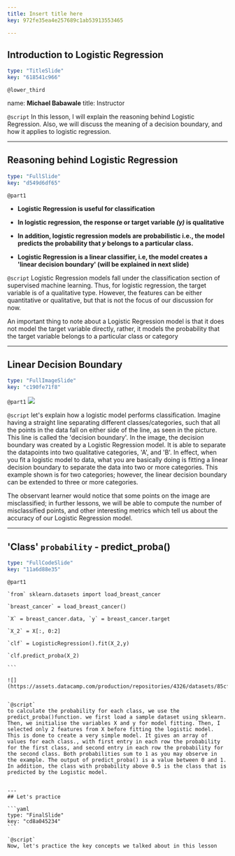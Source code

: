 ```yaml
---
title: Insert title here
key: 972fe35ea4e257689c1ab53913553465

---
```

## Introduction to Logistic Regression

```yaml
type: "TitleSlide"
key: "618541c966"
```

`@lower_third`

name: **Michael Babawale**
title: Instructor 


`@script`
In this lesson, I will explain the reasoning behind Logistic Regression. Also, we will discuss the meaning of a decision boundary, and how it applies to logistic regression.


---
## **__Reasoning behind Logistic Regression__**

```yaml
type: "FullSlide"
key: "d549d6df65"
```

`@part1`
- **Logistic Regression is useful for classification** 

- **In logistic regression, the response or target variable _(y)_ is qualitative**

- **In addition, logistic regression models are probabilistic i.e., the model predicts the probability that _y_ belongs to a particular class.**

- **Logistic Regression is a linear classifier, i.e, the model creates a 'linear decision boundary' (will be explained in next slide)**


`@script`
Logistic Regression models fall under the classification section of supervised machine learning. Thus, for logistic regression, the target variable is of a qualitative type. However, the features can be either quantitative or qualitative, but that is not the focus of our discussion for now.

An important thing to note about a Logistic Regression model is that it does not model the target variable directly, rather, it models the probability that the target variable belongs to a particular class or category


---
## **Linear Decision Boundary**

```yaml
type: "FullImageSlide"
key: "c190fe71f8"
```

`@part1`
![](https://assets.datacamp.com/production/repositories/4326/datasets/22b324eb119b37faf250fcad1158dc3ad3723c85/decisionboundary.png)


`@script`
let's explain how a logistic model performs classification. Imagine having a straight line separating different classes/categories, such that all the points in the data fall on either side of the line, as seen in the picture. This line is called the 'decision boundary'. In the image, the decision boundary was created by a Logistic Regression model. It is able to separate the datapoints into two qualitative categories, 'A', and 'B'. In effect, when you fit a logistic model to data, what you are basically doing is fitting a linear decision boundary to separate the data into two or more categories. This example shown is for two categories; however, the linear decision boundary can be extended to three or more categories. 

The observant learner would notice that some points on the image are misclassified; in further lessons, we will be able to compute the number of misclassified points, and other interesting metrics which tell us about the accuracy of our Logistic Regression model.


---
## **'Class' `probability` - predict_proba()**

```yaml
type: "FullCodeSlide"
key: "11a6d88e35"
```

`@part1`
``````````
`from` sklearn.datasets import load_breast_cancer

`breast_cancer` = load_breast_cancer()

`X` = breast_cancer.data, `y` = breast_cancer.target

`X_2` = X[:, 0:2]

`clf` = LogisticRegression().fit(X_2,y)

`clf.predict_proba(X_2)

```

![](https://assets.datacamp.com/production/repositories/4326/datasets/85cf14e62d87ab48a520a9579421cf1fac2c3002/predict_proba.PNG)


`@script`
to calculate the probability for each class, we use the predict_proba()function. we first load a sample dataset using sklearn. Then, we initialise the variables X and y for model fitting. Then, I selected only 2 features from X before fitting the logistic model. This is done to create a very simple model. It gives an array of values for each class., with first entry in each row the probability for the first class, and second entry in each row the probability for the second class. Both probabilities sum to 1 as you may observe in the example. The output of predict_proba() is a value between 0 and 1. In addition, the class with probability above 0.5 is the class that is predicted by the Logistic model.


---
## Let's practice

```yaml
type: "FinalSlide"
key: "cd8a045234"
```

`@script`
Now, let's practice the key concepts we talked about in this lesson

